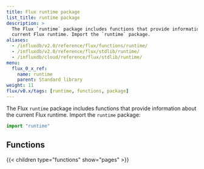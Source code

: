 ```yaml
---
title: Flux runtime package
list_title: runtime package
description: >
  The Flux `runtime` package includes functions that provide information about the
  current Flux runtime. Import the `runtime` package.
aliases:
  - /influxdb/v2.0/reference/flux/functions/runtime/
  - /influxdb/v2.0/reference/flux/stdlib/runtime/
  - /influxdb/cloud/reference/flux/stdlib/runtime/
menu:
  flux_0_x_ref:
    name: runtime
    parent: Standard library
weight: 11
flux/v0.x/tags: [runtime, functions, package]
---
```


The Flux `runtime` package includes functions that provide information about the
current Flux runtime. Import the `runtime` package:

```js
import "runtime"
```

## Functions
{{< children type="functions" show="pages" >}}
